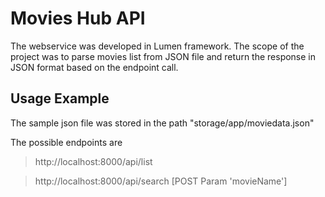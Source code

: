 # Movies Hub API

The webservice was developed in Lumen framework. The scope of the project was to parse movies list from JSON file and return the response in JSON format based on the endpoint call.

## Usage Example

The sample json file was stored in the path "storage/app/moviedata.json"

The possible endpoints are
> http://localhost:8000/api/list

> http://localhost:8000/api/search [POST Param 'movieName']
